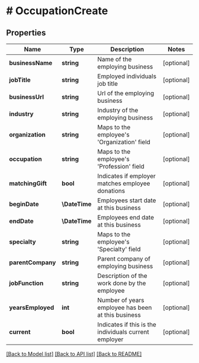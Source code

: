 # # OccupationCreate

## Properties

Name | Type | Description | Notes
------------ | ------------- | ------------- | -------------
**businessName** | **string** | Name of the employing business | [optional]
**jobTitle** | **string** | Employed individuals job title | [optional]
**businessUrl** | **string** | Url of the employing business | [optional]
**industry** | **string** | Industry of the employing business | [optional]
**organization** | **string** | Maps to the employee&#39;s &#39;Organization&#39; field | [optional]
**occupation** | **string** | Maps to the employee&#39;s &#39;Profession&#39; field | [optional]
**matchingGift** | **bool** | Indicates if employer matches employee donations | [optional]
**beginDate** | **\DateTime** | Employees start date at this business | [optional]
**endDate** | **\DateTime** | Employees end date at this business | [optional]
**specialty** | **string** | Maps to the employee&#39;s &#39;Specialty&#39; field | [optional]
**parentCompany** | **string** | Parent company of employing business | [optional]
**jobFunction** | **string** | Description of the work done by the employee | [optional]
**yearsEmployed** | **int** | Number of years employee has been at this business | [optional]
**current** | **bool** | Indicates if this is the individuals current employer | [optional]

[[Back to Model list]](../../README.md#models) [[Back to API list]](../../README.md#endpoints) [[Back to README]](../../README.md)
